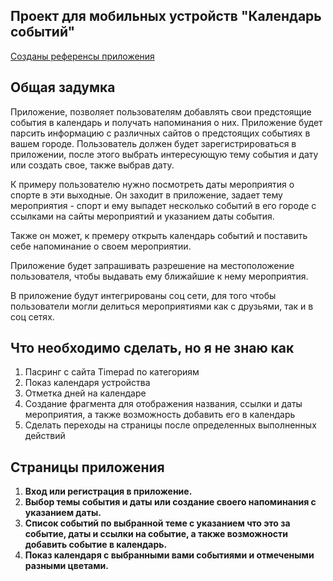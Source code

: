 ## Проект для мобильных устройств  "Календарь событий"

[Созданы референсы приложения](https://www.figma.com/design/dKZuD1WwejgP1zBrQzYzuY/%D0%BC%D0%BE%D0%B1.-%D0%BF%D1%80%D0%B8%D0%BB%D0%BE%D0%B6%D0%B5%D0%BD%D0%B8%D0%B5?node-id=0-1&p=f&t=JUuediTs9FadfU3W-0)


## Общая задумка
Приложение, позволяет пользователям добавлять свои предстоящие события в календарь
и получать напоминания о них. Приложение будет парсить информацию с различных сайтов о предстоящих событиях в вашем городе. Пользователь должен будет зарегистрироваться в приложении, после этого выбрать интересующую тему события и дату или создать свое, также выбрав дату. 

К примеру пользователю нужно посмотреть даты мероприятия о спорте в эти выходные. Он заходит в приложение,
задает тему мероприятия - спорт и ему выпадет несколько событий в его городе с ссылками на сайты мероприятий и указанием даты события.

Также он может, к премеру открыть календарь событий и поставить себе напоминание о своем мероприятии.

Приложение будет запрашивать разрешение на местоположение пользователя, чтобы выдавать ему ближайшие к нему мероприятия. 

В приложение будут интегрированы соц сети, для того чтобы пользователи могли делиться мероприятиями как с друзьями, так и в соц сетях.

## Что необходимо сделать, но я не знаю как
1. Пасринг с сайта Timepad по категориям
2. Показ календаря устройства
3. Отметка дней на календаре
4. Создание фрагмента для отображения названия, ссылки и даты мероприятия, а также возможность добавить его в календарь
5. Сделать переходы на страницы после определенных выполненных действий


## Страницы приложения
1. **Вход или регистрация в приложение.**
2. **Выбор темы события и даты или создание своего напоминания с указанием даты.**
3. **Список событий по выбранной теме с указанием что это за событие, даты и ссылки на событие, а также возможности добавить событие в календарь.**
4. **Показ календаря с выбранными вами событиями и отмечеными разными цветами.**